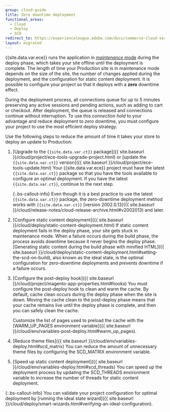 ```yaml
---
group: cloud-guide
title: Zero downtime deployment
functional_areas:
  - Cloud
  - Deploy
  - SCD
redirect_to: https://experienceleague.adobe.com/docs/commerce-cloud-service/user-guide/develop/deploy/reduce-downtime.html
layout: migrated
---
```


{{site.data.var.ece}} runs the application in [_maintenance_ mode]({{site.baseurl}}/guides/v2.3/config-guide/bootstrap/magento-modes.html#maintenance-mode) during the deploy phase, which takes your site offline until the deployment is complete. The length of time your Production site is in maintenance mode depends on the size of the site, the number of changes applied during the deployment, and the configuration for static content deployment. It is possible to configure your project so that it deploys with a **zero** downtime effect.

During the deployment process, all connections queue for up to 5 minutes preserving any active sessions and pending actions, such as adding to cart or checkout. After deployment, the queue is released and connections continue without interruption. To use this _connection hold_ to your advantage and reduce deployment to _zero_ downtime, you must configure your project to use the most efficient deploy strategy.

Use the following steps to reduce the amount of time it takes your store to deploy an update to Production:

1. [Upgrade to the `{{site.data.var.ct}}` package]({{ site.baseurl }}/cloud/project/ece-tools-upgrade-project.html) or [update the `{{site.data.var.ct}}` version]({{ site.baseurl }}/cloud/project/ece-tools-update.html)
   Your {{site.data.var.ece}} project must have the latest `{{site.data.var.ct}}` package so that you have the tools available to configure an optimal deployment. If you have the latest `{{site.data.var.ct}}`, continue to the next step.

   {:.bs-callout-info}
   Even though it is a best practice to use the latest `{{site.data.var.ct}}` package, the zero-downtime deployment method works with `{{site.data.var.ct}}` [version 2002.0.13]({{ site.baseurl }}/cloud/release-notes/cloud-release-archive.html#v2002013) and later.

1. [Configure static content deployment]({{ site.baseurl }}/cloud/deploy/static-content-deployment.html)
   If static content deployment fails in the deploy phase, your site gets stuck in maintenance mode. When a failure occurs during the build phase, the process avoids downtime because it never begins the deploy phase. [Generating static content during the build phase with minified HTML]({{ site.baseurl }}/cloud/deploy/static-content-deployment.html#setting-the-scd-on-build), also known as the ideal state, is the optimal configuration for zero-downtime deployments and _prevents_ downtime if a failure occurs.

1. [Configure the post-deploy hook]({{ site.baseurl }}/cloud/project/magento-app-properties.html#hooks)
   You must configure the post-deploy hook to clean and warm the cache. By default, cache clean occurs during the deploy phase when the site is down. Moving the cache clean to the post-deploy phase means that your cache remains live until the deploy phase is complete, and then you can safely clean the cache.

   Customize the list of pages used to preload the cache with the [WARM_UP_PAGES environment variable]({{ site.baseurl }}/cloud/env/variables-post-deploy.html#warm_up_pages).

1. [Reduce theme files]({{ site.baseurl }}/cloud/env/variables-deploy.html#scd_matrix)
   You can reduce the amount of unnecessary theme files by configuring the SCD\_MATRIX environment variable.

1. [Speed up static content deployment]({{ site.baseurl }}/cloud/env/variables-deploy.html#scd_threads)
   You can speed up the deployment process by updating the  SCD\_THREADS environment variable to increase the number of threads for static content deployment.

{:.bs-callout-info}
You can validate your project configuration for optimal deployment by [running the ideal state wizard]({{ site.baseurl }}/cloud/deploy/smart-wizards.html#verifying-an-ideal-configuration).
